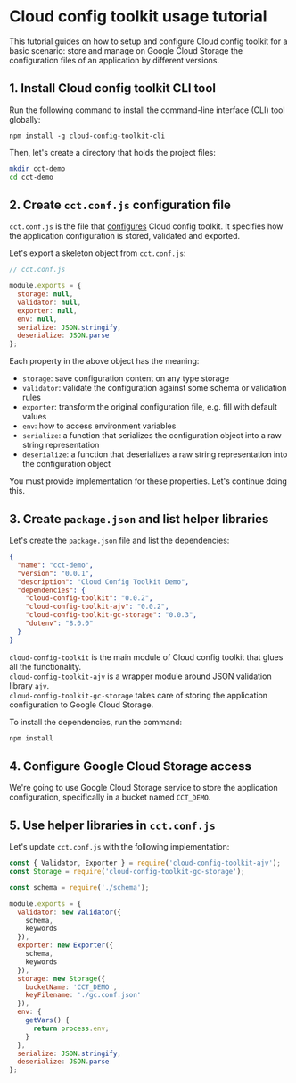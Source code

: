 # Cloud config toolkit usage tutorial

This tutorial guides on how to setup and configure Cloud config toolkit for a basic scenario: store and manage on Google Cloud Storage the configuration files of an application by different versions.  

## 1. Install Cloud config toolkit CLI tool

Run the following command to install the command-line interface (CLI) tool globally:

```
npm install -g cloud-config-toolkit-cli
```

Then, let's create a directory that holds the project files:

```bash
mkdir cct-demo
cd cct-demo
```

## 2. Create `cct.conf.js` configuration file

`cct.conf.js` is the file that [configures](https://github.com/ocoboco/cloud-config-toolkit#toolkit-config-cctconfjs) Cloud config toolkit. It specifies how the application configuration is stored, validated and exported.  

Let's export a skeleton object from `cct.conf.js`:

```javascript
// cct.conf.js

module.exports = {
  storage: null,
  validator: null,
  exporter: null,
  env: null,
  serialize: JSON.stringify,
  deserialize: JSON.parse
};
```

Each property in the above object has the meaning:

* `storage`: save configuration content on any type storage
* `validator`: validate the configuration against some schema or validation rules
* `exporter`: transform the original configuration file, e.g. fill with default values
* `env`: how to access environment variables
* `serialize`: a function that serializes the configuration object into a raw string representation
* `deserialize`: a function that deserializes a raw string representation into the configuration object

You must provide implementation for these properties. Let's continue doing this.  

## 3. Create `package.json` and list helper libraries

Let's create the `package.json` file and list the dependencies:

```json
{
  "name": "cct-demo",
  "version": "0.0.1",
  "description": "Cloud Config Toolkit Demo",
  "dependencies": {
    "cloud-config-toolkit": "0.0.2",
    "cloud-config-toolkit-ajv": "0.0.2",
    "cloud-config-toolkit-gc-storage": "0.0.3",
    "dotenv": "8.0.0"
  }
}
```

`cloud-config-toolkit` is the main module of Cloud config toolkit that glues all the functionality.  
`cloud-config-toolkit-ajv` is a wrapper module around JSON validation library `ajv`.    
`cloud-config-toolkit-gc-storage` takes care of storing the application configuration to Google Cloud Storage.  

To install the dependencies, run the command:

```bash
npm install
```

## 4. Configure Google Cloud Storage access

We're going to use Google Cloud Storage service to store the application configuration, specifically in a bucket named `CCT_DEMO`.  


## 5. Use helper libraries in `cct.conf.js`  

Let's update `cct.conf.js` with the following implementation:

```javascript
const { Validator, Exporter } = require('cloud-config-toolkit-ajv');
const Storage = require('cloud-config-toolkit-gc-storage');

const schema = require('./schema');

module.exports = {
  validator: new Validator({
    schema,
    keywords
  }),
  exporter: new Exporter({
    schema,
    keywords
  }),
  storage: new Storage({
    bucketName: 'CCT_DEMO',
    keyFilename: './gc.conf.json'
  }),
  env: {
    getVars() {
      return process.env;
    }
  },
  serialize: JSON.stringify,
  deserialize: JSON.parse
};
```